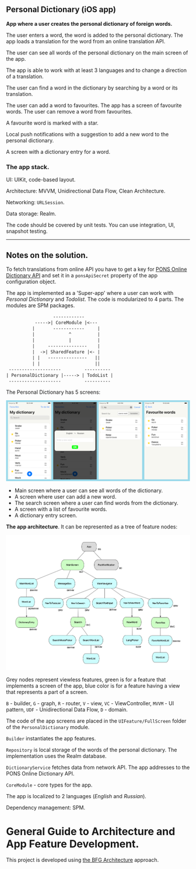 ## Personal Dictionary (iOS app) 

__App where a user creates the personal dictionary of foreign words.__

The user enters a word, the word is added to the personal dictionary. The app loads a translation for the word from an online translation API.

The user can see all words of the personal dictionary on the main screen of the app.

The app is able to work with at least 3 languages and to change a direction of a translation.

The user can find a word in the dictionary by searching by a word or its translation.

The user can add a word to favourites. The app has a screen of favourite words. The user can remove a word from favourites.

A favourite word is marked with a star.

Local push notifications with a suggestion to add a new word to the personal dictionary.

A screen with a dictionary entry for a word.

### The app stack.

UI: UIKit, code-based layout.

Architecture: MVVM, Unidirectional Data Flow, Clean Architecture.

Networking: `URLSession`.

Data storage: Realm.

The code should be covered by unit tests. You can use integration, UI, snapshot testing.

---

## Notes on the solution.

To fetch translations from online API you have to get a key for [PONS Online Dictionary API](https://en.pons.com/p/online-dictionary/developers/api) and set it in a `ponsApiSecret` property of the app configuration object.

The app is implemented as a 'Super-app' where a user can work with _Personal Dictionary_ and _Todolist_. The code is modularized to 4 parts. The modules are SPM packages.

```
                  ------------
           ----->| CoreModule |<---
          |       ------------     |
          |             ^          |
          |             |          |
          |     ---------------    |
          |  ->| SharedFeature |<- |
          | |   ---------------   ||
          | |                     ||
 --------------------         ----------
| PersonalDictionary |-----> | TodoList |
 --------------------         ----------

```

The Personal Dictionary has 5 screens:

![alt text](appscreens.png "")

* Main screen where a user can see all words of the dictionary.
* A screen where user can add a new word.
* The search screen where a user can find words from the dictionary.
* A screen with a list of favourite words.
* A dictionary entry screen.

__The app architecture__. It can be represented as a tree of feature nodes:

![alt text](pers-dict-arch.png "")

Grey nodes represent viewless features, green is for a feature that implements a screen of the app, blue color is for a feature having a view that represents a part of a screen.

`B` - builder, `G` - graph, `R` - router, `V` - view, `VC` - ViewController, `MVVM` - UI pattern, `UDF` - Unidirectional Data Flow, `D` - domain.  

The code of the app screens are placed in the `UIFeature/FullScreen` folder of the `PersonalDictionary` module. 

`Builder` instantiates the app features.

`Repository` is local storage of the words of the personal dictionary. The implementation uses the Realm database.

`DictionaryService` fetches data from network API. The app addresses to the PONS Online Dictionary API.

`CoreModule` - core types for the app.

The app is localized to 2 languages (_English_ and _Russian_).

Dependency management: SPM.

# General Guide to Architecture and App Feature Development.

This project is developed using [the BFG Architecture](https://github.com/maksimn/bfg-architecture) approach.
